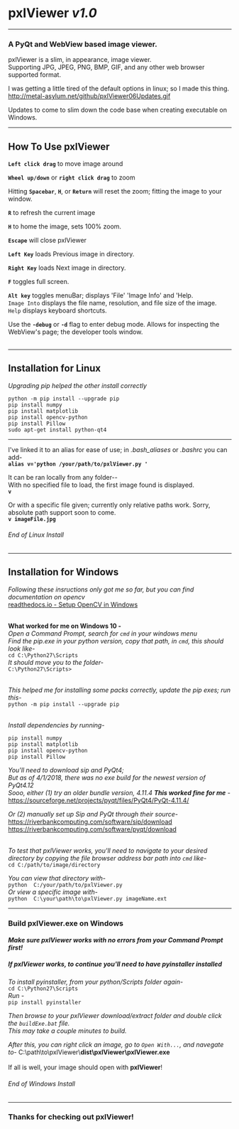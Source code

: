 # **pxlViewer**  *v1.0*
-----------------------------------
### **A PyQt and WebView based image viewer.**

pxlViewer is a slim, in appearance, image viewer.<br/>
Supporting JPG, JPEG, PNG, BMP, GIF, and any other web browser supported format.<br/>

I was getting a little tired of the default options in linux; so I made this thing.<br/>
http://metal-asylum.net/github/pxlViewer06Updates.gif

Updates to come to slim down the code base when creating executable on Windows.<br/>

______________________________
## How To Use pxlViewer<br/>
**`Left click drag`** to move image around

**`Wheel up/down`** or **`right click drag`** to zoom

Hitting **`Spacebar`**, **`H`**, or **`Return`** will reset the zoom; fitting the image to your window.

**`R`** to refresh the current image

**`H`** to home the image, sets 100% zoom.

**`Escape`** will close pxlViewer

**`Left Key`** loads Previous image in directory.

**`Right Key`** loads Next image in directory.

**`F`** toggles full screen.

**`Alt key`** toggles menuBar; displays 'File' 'Image Info' and 'Help.<br/>
`Image Into` displays the file name, resolution, and file size of the image.<br/>
`Help` displays keyboard shortcuts.

Use the **`-debug`** or **`-d`** flag to enter debug mode.  Allows for inspecting the WebView's page; the developer tools window.
<br/>
<br/>

______________________________
## Installation for Linux
*Upgrading pip helped the other install correctly*<br/>
```
python -m pip install --upgrade pip
pip install numpy
pip install matplotlib
pip install opencv-python
pip install Pillow
sudo apt-get install python-qt4
```

______________________________

I've linked it to an alias for ease of use; in *.bash_aliases* or *.bashrc* you can add-<br/>
**`alias v='python /your/path/to/pxlViewer.py '`**

It can be ran locally from any folder--<br/>
With no specified file to load, the first image found is displayed.<br/>
**`v`**

Or with a specific file given; currently only relative paths work. Sorry, absolute path support soon to come.<br/>
**`v imageFile.jpg`**<br/>

###### End of Linux Install<br/>

______________________________
## Installation for Windows
*Following these insructions only got me so far, but you can find documentation on opencv*<br/>
[readthedocs.io - Setup OpenCV in Windows](http://opencv-python-tutroals.readthedocs.io/en/latest/py_tutorials/py_setup/py_setup_in_windows/py_setup_in_windows.html)<br/>
<br/>

**What worked for me on Windows 10 -**<br/>
*Open a Command Prompt, search for `cmd` in your windows menu*<br/>
*Find the pip.exe in your python version, copy that path, in `cmd`, this should look like-*<br/>
`cd C:\Python27\Scripts`<br/>
*It should move you to the folder-*<br/>
`C:\Python27\Scripts>`<br/>
<br/>

*This helped me for installing some packs correctly, update the pip exes; run this-*<br/>
`python -m pip install --upgrade pip`<br/>
<br/>

*Install dependencies by running-*<br/>
```
pip install numpy
pip install matplotlib
pip install opencv-python
pip install Pillow
```

*You'll need to download sip and PyQt4;*<br/>
*But as of 4/1/2018, there was no exe build for the newest version of PyQt4.12*<br/>
*Sooo, either (1) try an older bundle version, 4.11.4 **This worked fine for me** -*<br/>
https://sourceforge.net/projects/pyqt/files/PyQt4/PyQt-4.11.4/<br/>

*Or (2) manually set up Sip and PyQt through their source-*<br/>
https://riverbankcomputing.com/software/sip/download<br/>
https://riverbankcomputing.com/software/pyqt/download<br/><br/>

*To test that pxlViewer works, you'll need to navigate to your desired directory by copying the file browser address bar path into `cmd` like-*<br/>
`cd C:/path/to/image/directory`

*You can view that directory with-*<br/>
`python  C:/your/path/to/pxlViewer.py`<br/>
*Or view a specific image with-*<br/>
`python  C:\your\path\to\pxlViewer.py imageName.ext`<br/>

______________________________
### Build pxlViewer.exe on Windows
#### *Make sure pxlViewer works with no errors from your Command Prompt first!*
##### *If pxlViewer works, to continue you'll need to have pyinstaller installed*
*To install pyinstaller, from your python/Scripts folder again-*<br/>
`cd C:\Python27\Scripts`<br/>
*Run -*<br/>
`pip install pyinstaller`<br/>

*Then browse to your pxlViewer download/extract folder and double click the `buildExe.bat` file.*<br/>
*This may take a couple minutes to build.*<br/>

*After this, you can right click an image, go to `Open With...`, and navegate to-*
C:\path\to\pxlViewer\\**dist\pxlViewer\pxlViewer.exe**<br/>
<br/>
If all is well, your image should open with **pxlViewer**!<br/>

###### End of Windows Install<br/>
______________________________

### Thanks for checking out pxlViewer!

